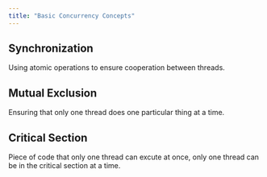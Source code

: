 ```yaml
---
title: "Basic Concurrency Concepts"
---
```


## Synchronization
Using atomic operations to ensure cooperation between threads.

## Mutual Exclusion
Ensuring that only one thread does one particular thing at a time.

## Critical Section
Piece of code that only one thread can excute at once, only one thread can be in the critical section at a time.